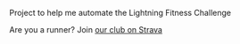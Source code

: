 Project to help me automate the Lightning Fitness Challenge

Are you a runner? Join [our club on Strava](https://github.com/KristopherWagner/LightningFitnessChallenge/blob/GetClubActivitiesForTheWeek/main.go)
